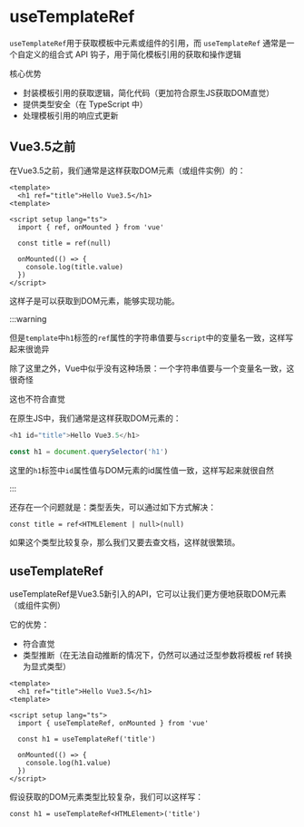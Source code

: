 # useTemplateRef <Badge text="Vue3.5+"/>

`useTemplateRef`用于获取模板中元素或组件的引用，而 `useTemplateRef` 通常是一个自定义的组合式 API 钩子，用于简化模板引用的获取和操作逻辑

核心优势

- 封装模板引用的获取逻辑，简化代码（更加符合原生JS获取DOM直觉）
- 提供类型安全（在 TypeScript 中）
- 处理模板引用的响应式更新

## Vue3.5之前

在Vue3.5之前，我们通常是这样获取DOM元素（或组件实例）的：

```vue
<template> 
  <h1 ref="title">Hello Vue3.5</h1>
<template>

<script setup lang="ts">
  import { ref, onMounted } from 'vue'

  const title = ref(null)

  onMounted(() => {
    console.log(title.value)
  })
</script>
```

这样子是可以获取到DOM元素，能够实现功能。

:::warning

但是`template`中`h1`标签的`ref`属性的字符串值要与`script`中的变量名一致，这样写起来很诡异

除了这里之外，Vue中似乎没有这种场景：一个字符串值要与一个变量名一致，这很奇怪

这也不符合直觉

在原生JS中，我们通常是这样获取DOM元素的：

```js
<h1 id="title">Hello Vue3.5</h1>

const h1 = document.querySelector('h1')
```

这里的`h1`标签中`id`属性值与DOM元素的id属性值一致，这样写起来就很自然

:::

还存在一个问题就是：类型丢失，可以通过如下方式解决：

```vue
const title = ref<HTMLElement | null>(null)
```

如果这个类型比较复杂，那么我们又要去查文档，这样就很繁琐。

## useTemplateRef

useTemplateRef是Vue3.5新引入的API，它可以让我们更方便地获取DOM元素（或组件实例）

它的优势：

- 符合直觉
- 类型推断（在无法自动推断的情况下，仍然可以通过泛型参数将模板 ref 转换为显式类型）

```vue
<template> 
  <h1 ref="title">Hello Vue3.5</h1>
<template>

<script setup lang="ts">
  import { useTemplateRef, onMounted } from 'vue'

  const h1 = useTemplateRef('title')

  onMounted(() => {
    console.log(h1.value)
  })
</script>
```

假设获取的DOM元素类型比较复杂，我们可以这样写：

```vue
const h1 = useTemplateRef<HTMLElement>('title')
```
